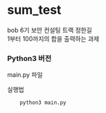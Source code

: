 # sum_test
bob 6기 보안 컨설팅 트랙 정한길    
1부터 100까지의 합을 출력하는 과제

### Python3 버전

main.py 파일

실행법
```
	python3 main.py
```